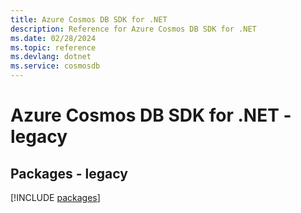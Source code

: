 ```yaml
---
title: Azure Cosmos DB SDK for .NET
description: Reference for Azure Cosmos DB SDK for .NET
ms.date: 02/28/2024
ms.topic: reference
ms.devlang: dotnet
ms.service: cosmosdb
---
```

# Azure Cosmos DB SDK for .NET - legacy
## Packages - legacy
[!INCLUDE [packages](cosmos-db-index.md)]